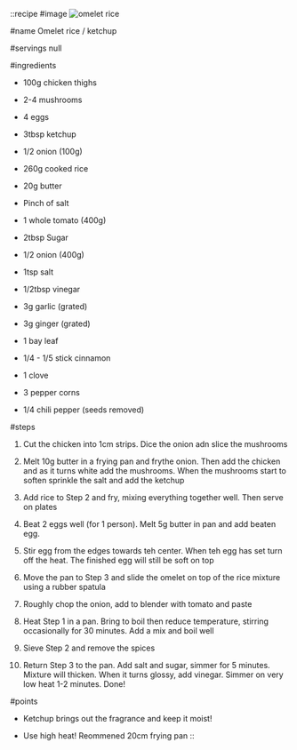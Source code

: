 ::recipe
#image
![omelet rice](/img/vol11/omelet_rice.jpg)

#name
Omelet rice / ketchup

#servings
null

#ingredients
- 100g chicken thighs
- 2-4 mushrooms
- 4 eggs
- 3tbsp ketchup
- 1/2 onion (100g)
- 260g cooked rice
- 20g butter
- Pinch of salt

- 1 whole tomato (400g)
- 2tbsp Sugar
- 1/2 onion (400g)
- 1tsp salt
- 1/2tbsp vinegar

- 3g garlic (grated)
- 3g ginger (grated)
- 1 bay leaf
- 1/4 - 1/5 stick cinnamon
- 1 clove
- 3 pepper corns
- 1/4 chili pepper (seeds removed)

#steps
1. Cut the chicken into 1cm strips. Dice the onion adn slice the mushrooms

2. Melt 10g butter in a frying pan and frythe onion. Then add the chicken and as it turns white add the mushrooms. When the mushrooms start to soften sprinkle the salt and add the ketchup

3. Add rice to Step 2 and fry, mixing everything together well. Then serve on plates

4. Beat 2 eggs well (for 1 person). Melt 5g butter in pan and add beaten egg.

5. Stir egg from the edges towards teh center. When teh egg has set turn off the heat. The finished egg will still be soft on top

6. Move the pan to Step 3 and slide the omelet on top of the rice mixture using a rubber spatula

7. Roughly chop the onion, add to blender with tomato and paste

8. Heat Step 1 in a pan. Bring to boil then reduce temperature, stirring occasionally for 30 minutes. Add a mix and boil well

9. Sieve Step 2 and remove the spices

10. Return Step 3 to the pan. Add salt and sugar, simmer for 5 minutes. Mixture will thicken. When it turns glossy, add vinegar. Simmer on very low heat 1-2 minutes. Done!

#points
- Ketchup brings out the fragrance and keep it moist!

- Use high heat! Reommened 20cm frying pan
::